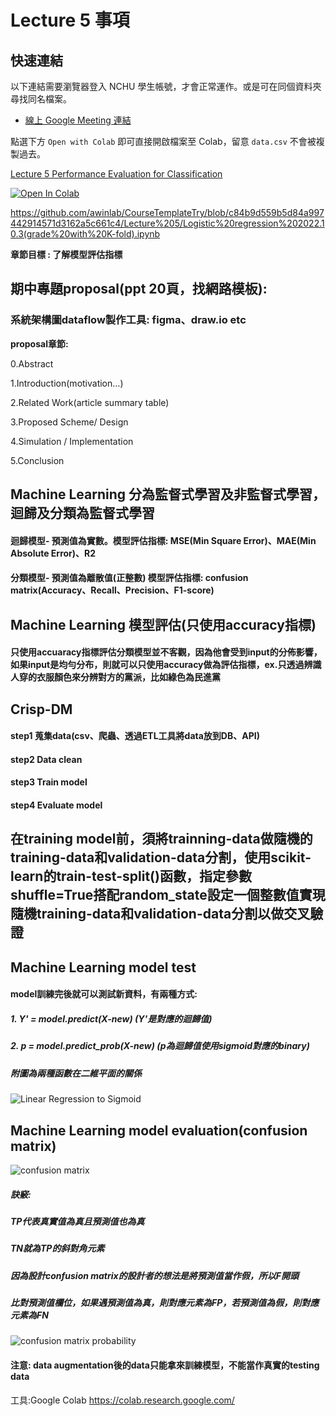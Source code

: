 # Lecture 5 事項
## 快速連結
以下連結需要瀏覽器登入 NCHU 學生帳號，才會正常運作。或是可在同個資料夾尋找同名檔案。
- [線上 Google Meeting 連結](https://lms2020.nchu.edu.tw/media/doc/86493)

點選下方 ```Open with Colab``` 即可直接開啟檔案至 Colab，留意 ```data.csv``` 不會被複製過去。

[Lecture 5 Performance Evaluation for Classification]()

[![Open In Colab](https://colab.research.google.com/assets/colab-badge.svg)](https://github.com/awinlab/CourseTemplateTry/blob/c84b9d559b5d84a997442914571d3162a5c661c4/Lecture%205/Logistic%20regression%202022.10.3(grade%20with%20K-fold).ipynb)

https://github.com/awinlab/CourseTemplateTry/blob/c84b9d559b5d84a997442914571d3162a5c661c4/Lecture%205/Logistic%20regression%202022.10.3(grade%20with%20K-fold).ipynb

**章節目標 : 了解模型評估指標**


## 期中專題proposal(ppt 20頁，找網路模板):
### 系統架構圖dataflow製作工具: figma、draw.io etc

**proposal章節:**

0.Abstract

1.Introduction(motivation…)

2.Related Work(article summary table)

3.Proposed Scheme/ Design

4.Simulation / Implementation

5.Conclusion

## Machine Learning 分為監督式學習及非監督式學習，迴歸及分類為監督式學習
#### 迴歸模型- 預測值為實數。模型評估指標: MSE(Min Square Error)、MAE(Min Absolute Error)、R2
#### 分類模型- 預測值為離散值(正整數) 模型評估指標: confusion matrix(Accuracy、Recall、Precision、F1-score)
## Machine Learning 模型評估(只使用accuracy指標)
#### 只使用accuaracy指標評估分類模型並不客觀，因為他會受到input的分佈影響，如果input是均勻分布，則就可以只使用accuracy做為評估指標，ex.只透過辨識人穿的衣服顏色來分辨對方的黨派，比如綠色為民進黨
## Crisp-DM
#### step1 蒐集data(csv、爬蟲、透過ETL工具將data放到DB、API)
#### step2 Data clean
#### step3 Train model
#### step4 Evaluate model
## 在training model前，須將trainning-data做隨機的training-data和validation-data分割，使用scikit-learn的train-test-split()函數，指定參數shuffle=True搭配random_state設定一個整數值實現隨機training-data和validation-data分割以做交叉驗證
## Machine Learning model test
#### model訓練完後就可以測試新資料，有兩種方式:
##### 1. Y' = model.predict(X-new) (Y'是對應的迴歸值)
##### 2. p = model.predict_prob(X-new) (p為迴歸值使用sigmoid對應的binary)
##### 附圖為兩種函數在二維平面的關係
![Linear Regression to Sigmoid](https://user-images.githubusercontent.com/113489075/193989318-c794442e-8e2f-4024-9f3b-edcba1d59c1f.png)
## Machine Learning model evaluation(confusion matrix)
![confusion matrix](https://user-images.githubusercontent.com/113489075/193990784-3975d55c-ad33-4094-a9c4-d48c95f26db9.png)
##### 訣竅: 
##### TP代表真實值為真且預測值也為真
##### TN就為TP的斜對角元素
##### 因為設計confusion matrix的設計者的想法是將預測值當作假，所以F開頭
##### 比對預測值欄位，如果遇預測值為真，則對應元素為FP，若預測值為假，則對應元素為FN

![confusion matrix probability](https://user-images.githubusercontent.com/113489075/194028164-c144ce67-5d5c-4f48-9dbb-cc398f8eaca2.png)


#### 注意: data augmentation後的data只能拿來訓練模型，不能當作真實的testing data



工具:Google Colab
https://colab.research.google.com/
